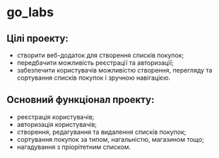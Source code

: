 # go_labs
## Цілі проекту:
- створити веб-додаток для створення списків покупок;
- передбачити можливість реєстрації та авторизації;
- забезпечити користувачів можливістю створення, перегляду та сортування списків покупок і зручною навігацією.

## Основний функціонал проекту:
- реєстрація користувачів;
- авторизація користувачів;
- створення, редагування та видалення списків покупок;
- сортування покупок за типом, нагальністю, магазином тощо;
- нагадування з пріорітетним списком.
